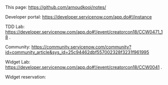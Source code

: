 This page: https://github.com/arnoudkooi/notes/

Developer portal: https://developer.servicenow.com/app.do#!/instance

TDD Lab: https://developer.servicenow.com/app.do#!/event/creatorcon18/CCW0471_18 . 

Community: https://community.servicenow.com/community?id=community_article&sys_id=25c94462dbf557002328f3231f961995


Widget Lab: https://developer.servicenow.com/app.do#!/event/creatorcon18/CCW0041 . 

Widget reservation:   
